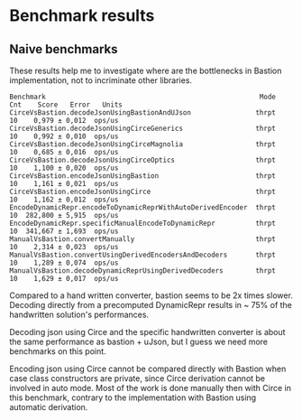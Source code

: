 # Benchmark results

## Naive benchmarks

These results help me to investigate where are the bottlenecks in Bastion implementation, not to incriminate other libraries.

```text
Benchmark                                                     Mode  Cnt    Score   Error   Units
CirceVsBastion.decodeJsonUsingBastionAndUJson                thrpt   10    0,979 ± 0,012  ops/us
CirceVsBastion.decodeJsonUsingCirceGenerics                  thrpt   10    0,992 ± 0,010  ops/us
CirceVsBastion.decodeJsonUsingCirceMagnolia                  thrpt   10    0,685 ± 0,016  ops/us
CirceVsBastion.decodeJsonUsingCirceOptics                    thrpt   10    1,100 ± 0,020  ops/us
CirceVsBastion.encodeJsonUsingBastion                        thrpt   10    1,161 ± 0,021  ops/us
CirceVsBastion.encodeJsonUsingCirce                          thrpt   10    1,162 ± 0,012  ops/us
EncodeDynamicRepr.encodeToDynamicReprWithAutoDerivedEncoder  thrpt   10  282,800 ± 5,915  ops/us
EncodeDynamicRepr.specificManualEncodeToDynamicRepr          thrpt   10  341,667 ± 1,693  ops/us
ManualVsBastion.convertManually                              thrpt   10    2,314 ± 0,023  ops/us
ManualVsBastion.convertUsingDerivedEncodersAndDecoders       thrpt   10    1,289 ± 0,074  ops/us
ManualVsBastion.decodeDynamicReprUsingDerivedDecoders        thrpt   10    1,629 ± 0,017  ops/us
```

Compared to a hand written converter, bastion seems to be 2x times slower.
Decoding directly from a precomputed DynamicRepr results in ~ 75% of the handwritten solution's performances.

Decoding json using Circe and the specific handwritten converter is about the same performance as bastion + uJson,
but I guess we need more benchmarks on this point.

Encoding json using Circe cannot be compared directly with Bastion when case class constructors are private, 
since Circe derivation cannot be involved in auto mode. 
Most of the work is done manually then with Circe in this benchmark, contrary to the implementation with Bastion using automatic derivation.   